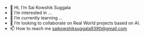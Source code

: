 - 👋 Hi, I’m Sai Kowshik Suggala
- 👀 I’m interested in ...
- 🌱 I’m currently learning ...
- 💞️ I’m looking to collaborate on Real World projects based on AI.
- 📫 How to reach me saikowshiksuggala9390@gmail.com


<!---
KowshikSuggala25/KowshikSuggala25 is a ✨ special ✨ repository because its `README.md` (this file) appears on your GitHub profile.
You can click the Preview link to take a look at your changes.
--->
